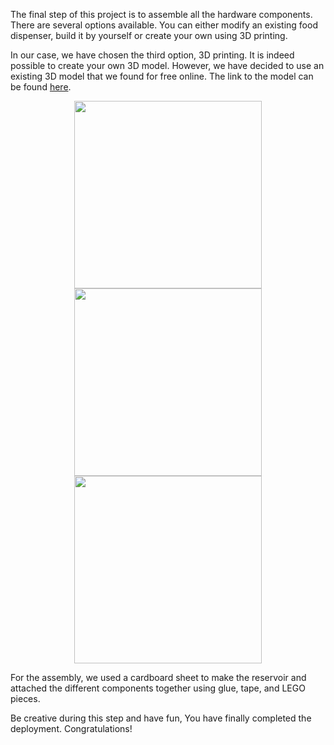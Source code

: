 The final step of this project is to assemble all the hardware components. There are several options available. You can either modify an existing food dispenser, build it by yourself or create your own using 3D printing.

In our case, we have chosen the third option, 3D printing. It is indeed possible to create your own 3D model. However, we have decided to use an existing 3D model that we found for free online. The link to the model can be found [here](https://www.thingiverse.com/thing:4255428).

<p align="center">
  <img height=300 src="https://github.com/stefarine/smart_food_dispenser/assets/57952280/d48da7a2-96c2-40ad-a09d-d163a3620da6">
  <img height=300 src="https://github.com/stefarine/smart_food_dispenser/assets/57952280/ad956444-dc7e-4a02-a683-fea8ec37974b">
  <img height=300 src="https://github.com/stefarine/smart_food_dispenser/assets/57952280/a52f4d9c-2f0d-4bfa-910a-28dbccf2476a">
</p>

For the assembly, we used a cardboard sheet to make the reservoir and attached the different components together using glue, tape, and LEGO pieces.

Be creative during this step and have fun, You have finally completed the deployment. Congratulations!


